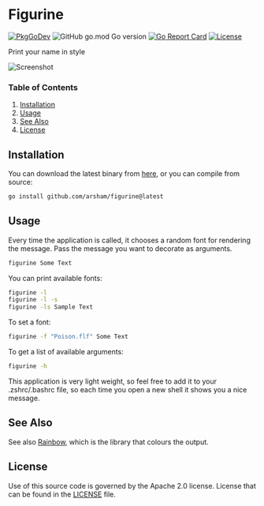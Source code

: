 # Figurine

[![PkgGoDev](https://pkg.go.dev/badge/github.com/arsham/figurine)](https://pkg.go.dev/github.com/arsham/figurine)
![GitHub go.mod Go version](https://img.shields.io/github/go-mod/go-version/arsham/figurine)
[![Go Report Card](https://goreportcard.com/badge/github.com/arsham/figurine)](https://goreportcard.com/report/github.com/arsham/figurine)
[![License](https://img.shields.io/badge/License-Apache%202.0-blue.svg)](https://opensource.org/licenses/Apache-2.0)

Print your name in style

![Screenshot](/docs/figurine.png?raw=true "Rainbow")

### Table of Contents

1. [Installation](#installation)
2. [Usage](#usage)
3. [See Also](#see-also)
4. [License](#license)

## Installation

You can download the latest binary from
[here](https://github.com/arsham/figurine/releases), or you can compile from
source:

```bash
go install github.com/arsham/figurine@latest
```

## Usage

Every time the application is called, it chooses a random font for rendering the
message. Pass the message you want to decorate as arguments.

```bash
figurine Some Text
```

You can print available fonts:

```bash
figurine -l
figurine -l -s
figurine -ls Sample Text
```

To set a font:

```bash
figurine -f "Poison.flf" Some Text
```

To get a list of available arguments:

```bash
figurine -h
```

This application is very light weight, so feel free to add it to your
.zshrc/.bashrc file, so each time you open a new shell it shows you a nice
message.

## See Also

See also [Rainbow][rainbow], which is the library that colours the output.

## License

Use of this source code is governed by the Apache 2.0 license. License that can
be found in the [LICENSE](./LICENSE) file.

[rainbow]: https://github.com/arsham/rainbow
